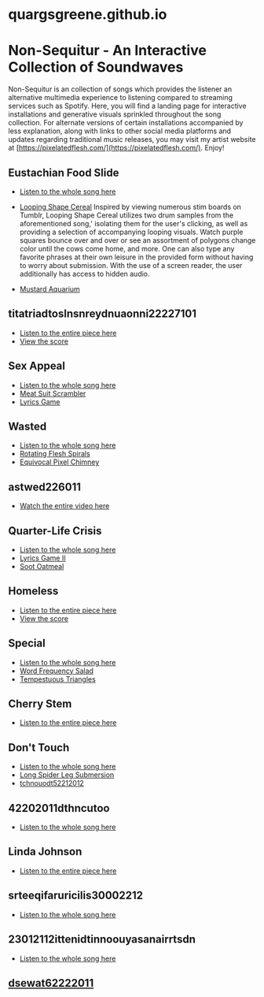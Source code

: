 # quargsgreene.github.io

Non-Sequitur - An Interactive Collection of Soundwaves
===================================

Non-Sequitur is an collection of songs which provides the listener an alternative multimedia experience to listening compared to streaming services such as Spotify. Here, you will find a landing page for interactive installations and generative visuals sprinkled throughout the song collection. For alternate versions of certain installations accompanied by less explanation, along with links to other social media platforms and updates regarding traditional music releases, you may visit my artist website at [https://pixelatedflesh.com/](https://pixelatedflesh.com/). Enjoy!

Eustachian Food Slide 
---------------------
* [Listen to the whole song here](https://www.dropbox.com/s/5btburvpop4sp0n/Eustachian%20Food%20Slide%202%2048k%2010192022.mp3?dl=0)
* [Looping Shape Cereal](https://quargsgreene.github.io/Looping-Shape-Cereal/)
  Inspired by viewing numerous stim boards on Tumblr, Looping Shape Cereal utilizes two drum samples from the aforementioned song,'
  isolating them for the user's clicking, as well as providing a selection of accompanying looping visuals.
  Watch purple squares bounce over and over or see an assortment of polygons change color until the cows come home, and more. One can also type any           favorite phrases at their own leisure in the provided form without having to worry about submission. With the use of a screen reader, the user
  additionally has access to hidden audio.
  
  
* [Mustard Aquarium](https://quargsgreene.github.io/Mustard-Aquarium/)

titatriadtoslnsnreydnuaonni22227101
------------------------------------
* [Listen to the entire piece here](https://www.youtube.com/watch?v=MgWBTjZ3WhU)
* [View the score](https://www.dropbox.com/s/r4exdzlz0vmd0g2/titatriadtoslnsnreydnuaonni22227101.pdf?dl=0)

Sex Appeal
----------
* [Listen to the whole song here](https://www.dropbox.com/s/b0dlzv3la4cv7tb/Sex%20Appeal%20-%20MASTER.mp3?dl=0)
* [Meat Suit Scrambler](https://quargsgreene.github.io/meat-suit-scrambler/dist/index.html)
* [Lyrics Game](https://quargsgreene.github.io/Lyrics-Game/)

Wasted
------
* [Listen to the whole song here](https://www.dropbox.com/s/norm89no5cfhdnn/Wasted%20Mix%2011182022.mp3?dl=0)
* [Rotating Flesh Spirals](https://quargsgreene.github.io/rotating-flesh-spirals/)
* [Equivocal Pixel Chimney](https://quargsgreene.github.io/equivocal-pixel-chimney/dist/index.html)

astwed226011
------------
* [Watch the entire video here](https://youtu.be/T9q97PY4oRA)

Quarter-Life Crisis
-------------------
* [Listen to the whole song here](https://www.dropbox.com/s/5721119i0h3dsx4/Quarter-life%20Crisis%20v2%20reference.mp3?dl=0)
* [Lyrics Game II](https://quargsgreene.github.io/Lyrics-Game-II/)
* [Soot Oatmeal](https://quargsgreene.github.io/Soot-Oatmeal/)

Homeless
--------
* [Listen to the entire piece here](https://www.dropbox.com/s/ztpmuyrl7o2eypm/Homeless%20-%20Mya.mp3?dl=0)
* [View the score](https://www.dropbox.com/s/e78f8l24oq6mmnq/Homeless%20Final%201-2.pdf?dl=0)

Special
-------
* [Listen to the whole song here](https://www.dropbox.com/s/u3tsvszdcj5so5i/Special%2011262022.mp3?dl=0)
* [Word Frequency Salad](https://quargsgreene.github.io/word-frequency-salad/)
* [Tempestuous Triangles](https://quargsgreene.github.io/tempestuous-triangles/)

Cherry Stem
-----------
* [Listen to the entire piece here](https://www.dropbox.com/s/850hjqyc14wbkfp/01022021%20Quargs%20Greene%20Cherry%20Stem%2015%20s%209%20.wav?dl=0)

Don't Touch
-----------
* [Listen to the whole song here](https://www.dropbox.com/s/l8irhx3ns0i6dyn/Don%27t%20Touch%20v2%2011262022.mp3?dl=0)
* [Long Spider Leg Submersion](https://quargsgreene.github.io/long-spider-leg-submersion/)
* [tchnouodt52212012](https://quargsgreene.github.io/tchnouodt52212012/)

42202011dthncutoo
-----------------
* [Listen to the whole song here](https://youtu.be/ENsHo1oKV6E)

Linda Johnson
-------------
* [Listen to the entire piece here](https://www.dropbox.com/s/jff72fusnpbhl58/Linda%20Johnson%20-%207_31_17%2C%205.21%20PM.mp3?dl=0)

srteeqifaruricilis30002212
--------------------------
* [Listen to the whole song here](https://youtu.be/6-FTHxcC1cc)

23012112ittenidtinnoouyasanairrtsdn
-----------------------------------
* [Listen to the whole song here](https://youtu.be/E9RITuYATP4)

[dsewat62222011](https://quargsgreene.github.io/dsewat62222011/)
----------------------------------------------------------------

